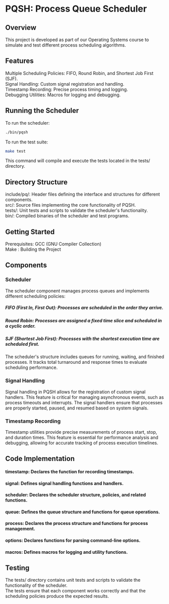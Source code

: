 # PQSH: Process Queue Scheduler 
## Overview 
This project is developed as part of our Operating Systems course to simulate and test different process scheduling algorithms.
## Features 
Multiple Scheduling Policies: FIFO, Round Robin, and Shortest Job First (SJF). <br>
Signal Handling: Custom signal registration and handling. <br>
Timestamp Recording: Precise process timing and logging. <br>
Debugging Utilities: Macros for logging and debugging. 

## Running the Scheduler 
To run the scheduler:<br>
```bash
./bin/pqsh 
```
To run the test suite: 
```bash
make test
```
This command will compile and execute the tests located in the tests/ directory. 

## Directory Structure 
include/pq/: Header files defining the interface and structures for different components. <br>
src/: Source files implementing the core functionality of PQSH. <br>
tests/: Unit tests and scripts to validate the scheduler's functionality. <br>
bin/: Compiled binaries of the scheduler and test programs. 
## Getting Started 
Prerequisites:
GCC (GNU Compiler Collection) <br>
Make :
Building the Project 
## Components 
### Scheduler 
The scheduler component manages process queues and implements different scheduling policies: 
 
##### FIFO (First In, First Out): Processes are scheduled in the order they arrive. 
##### Round Robin: Processes are assigned a fixed time slice and scheduled in a cyclic order. 
##### SJF (Shortest Job First): Processes with the shortest execution time are scheduled first. 
The scheduler's structure includes queues for running, waiting, and finished processes. It tracks total turnaround and response times to evaluate scheduling performance. 
 
### Signal Handling 
Signal handling in PQSH allows for the registration of custom signal handlers. This feature is critical for managing asynchronous events, such as process timeouts and interrupts. The signal handlers ensure that processes are properly started, paused, and resumed based on system signals. 
 
### Timestamp Recording 
Timestamp utilities provide precise measurements of process start, stop, and duration times. This feature is essential for performance analysis and debugging, allowing for accurate tracking of process execution timelines. 
 

## Code Implementation 
#### timestamp: Declares the function for recording timestamps. 
#### signal: Defines signal handling functions and handlers. 
#### scheduler: Declares the scheduler structure, policies, and related functions. 
#### queue: Defines the queue structure and functions for queue operations. 
#### process: Declares the process structure and functions for process management. 
#### options: Declares functions for parsing command-line options. 
#### macros: Defines macros for logging and utility functions. 

## Testing 
The tests/ directory contains unit tests and scripts to validate the functionality of the scheduler. <br>
The tests ensure that each component works correctly and that the scheduling policies produce the expected results. 
